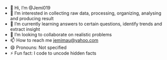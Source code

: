 - 👋 Hi, I’m @Jemi019
- 👀 I’m interested in collecting raw data, processing, organizing, analysing and producing result
- 🌱 I’m currently learning answers to certain questions, identify trends and extract insight
- 💞️ I’m looking to collaborate on realistic problems
- 📫 How to reach me jemimau@yahoo.com
- 😄 Pronouns: Not specified
- ⚡ Fun fact: I code to uncode hidden facts

<!---
Jemi019/Jemi019 is a ✨ special ✨ repository because its `README.md` (this file) appears on your GitHub profile.
You can click the Preview link to take a look at your changes.
--->
